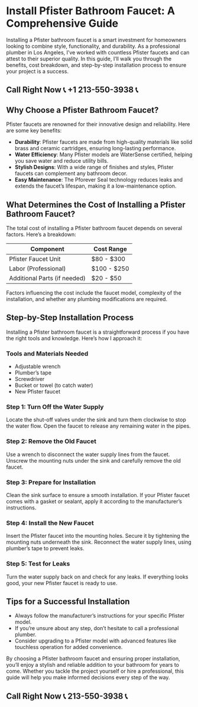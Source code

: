 # Install Pfister Bathroom Faucet: A Comprehensive Guide

Installing a Pfister bathroom faucet is a smart investment for homeowners looking to combine style, functionality, and durability. As a professional plumber in Los Angeles, I’ve worked with countless Pfister faucets and can attest to their superior quality. In this guide, I’ll walk you through the benefits, cost breakdown, and step-by-step installation process to ensure your project is a success.

## Call Right Now 📞 +1 213-550-3938 📞

## Why Choose a Pfister Bathroom Faucet?

Pfister faucets are renowned for their innovative design and reliability. Here are some key benefits:  

- **Durability**: Pfister faucets are made from high-quality materials like solid brass and ceramic cartridges, ensuring long-lasting performance.  
- **Water Efficiency**: Many Pfister models are WaterSense certified, helping you save water and reduce utility bills.  
- **Stylish Designs**: With a wide range of finishes and styles, Pfister faucets can complement any bathroom decor.  
- **Easy Maintenance**: The Pforever Seal technology reduces leaks and extends the faucet’s lifespan, making it a low-maintenance option.  

## What Determines the Cost of Installing a Pfister Bathroom Faucet?

The total cost of installing a Pfister bathroom faucet depends on several factors. Here’s a breakdown:  

| **Component**          | **Cost Range** |  
|------------------------|---------------|  
| Pfister Faucet Unit     | $80 - $300    |  
| Labor (Professional)   | $100 - $250   |  
| Additional Parts (if needed) | $20 - $50   |  

Factors influencing the cost include the faucet model, complexity of the installation, and whether any plumbing modifications are required.

## Step-by-Step Installation Process

Installing a Pfister bathroom faucet is a straightforward process if you have the right tools and knowledge. Here’s how I approach it:  

### Tools and Materials Needed  
- Adjustable wrench  
- Plumber’s tape  
- Screwdriver  
- Bucket or towel (to catch water)  
- New Pfister faucet  

### Step 1: Turn Off the Water Supply  
Locate the shut-off valves under the sink and turn them clockwise to stop the water flow. Open the faucet to release any remaining water in the pipes.  

### Step 2: Remove the Old Faucet  
Use a wrench to disconnect the water supply lines from the faucet. Unscrew the mounting nuts under the sink and carefully remove the old faucet.  

### Step 3: Prepare for Installation  
Clean the sink surface to ensure a smooth installation. If your Pfister faucet comes with a gasket or sealant, apply it according to the manufacturer’s instructions.  

### Step 4: Install the New Faucet  
Insert the Pfister faucet into the mounting holes. Secure it by tightening the mounting nuts underneath the sink. Reconnect the water supply lines, using plumber’s tape to prevent leaks.  

### Step 5: Test for Leaks  
Turn the water supply back on and check for any leaks. If everything looks good, your new Pfister faucet is ready to use.  

## Tips for a Successful Installation  
- Always follow the manufacturer’s instructions for your specific Pfister model.  
- If you’re unsure about any step, don’t hesitate to call a professional plumber.  
- Consider upgrading to a Pfister model with advanced features like touchless operation for added convenience.  

By choosing a Pfister bathroom faucet and ensuring proper installation, you’ll enjoy a stylish and reliable addition to your bathroom for years to come. Whether you tackle the project yourself or hire a professional, this guide will help you make informed decisions every step of the way.
## Call Right Now 📞 213-550-3938 📞